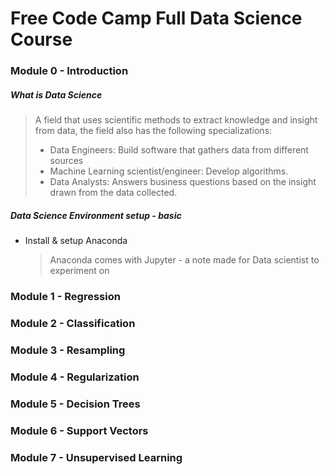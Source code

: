 # Free Code Camp Full Data Science Course

### Module 0 - Introduction

#####  What is Data Science
> A field that uses scientific methods to extract knowledge and insight from data, the field also has the following specializations:
> - Data Engineers: Build software that gathers data from different sources
> - Machine Learning scientist/engineer: Develop algorithms. 
> - Data Analysts: Answers business questions based on the insight drawn from the data collected.

#####  Data Science Environment setup - basic
- Install & setup Anaconda
    > Anaconda comes with Jupyter - a note made for Data scientist to experiment on 


### Module 1 - Regression

### Module 2 - Classification

### Module 3 - Resampling

### Module 4 - Regularization

### Module 5 - Decision Trees

### Module 6 - Support Vectors

### Module 7 - Unsupervised Learning
